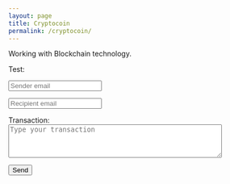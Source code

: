 ```yaml
---
layout: page
title: Cryptocoin
permalink: /cryptocoin/
---
```


Working with Blockchain technology.

Test:

<form class="transaction-form" method="post">
   <p><input name="sender" type="text" placeholder="Sender email" required="required" id="form-field-name" /></p>
   <p><input name="recipient" type="email" placeholder="Recipient email" required="required" id="form-field-recipient" /></p>
   <p><label for="form-field-transaction">Transaction:</label>
   	<textarea name="transaction" required="required" placeholder="Type your transaction" rows="4" cols="50" id="form-field-transaction"></textarea> 
   </p>
    <input type="submit" value="Send">
</form>

[^contact]: Any comment please [contact me][contact_url]{:target="_blank"}.

[contact_url]: /contact/
